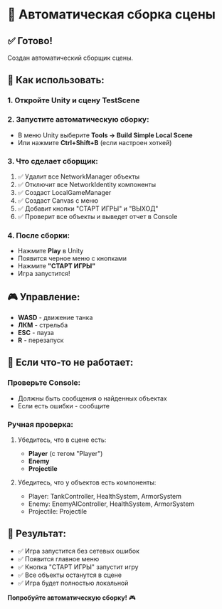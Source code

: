 # 🚀 Автоматическая сборка сцены

## ✅ Готово!
Создан автоматический сборщик сцены.

## 🔧 Как использовать:

### **1. Откройте Unity и сцену TestScene**

### **2. Запустите автоматическую сборку:**
- В меню Unity выберите **Tools → Build Simple Local Scene**
- Или нажмите **Ctrl+Shift+B** (если настроен хоткей)

### **3. Что сделает сборщик:**
1. ✅ Удалит все NetworkManager объекты
2. ✅ Отключит все NetworkIdentity компоненты
3. ✅ Создаст LocalGameManager
4. ✅ Создаст Canvas с меню
5. ✅ Добавит кнопки "СТАРТ ИГРЫ" и "ВЫХОД"
6. ✅ Проверит все объекты и выведет отчет в Console

### **4. После сборки:**
- Нажмите **Play** в Unity
- Появится черное меню с кнопками
- Нажмите **"СТАРТ ИГРЫ"**
- Игра запустится!

## 🎮 Управление:
- **WASD** - движение танка
- **ЛКМ** - стрельба
- **ESC** - пауза
- **R** - перезапуск

## 🔧 Если что-то не работает:

### **Проверьте Console:**
- Должны быть сообщения о найденных объектах
- Если есть ошибки - сообщите

### **Ручная проверка:**
1. Убедитесь, что в сцене есть:
   - **Player** (с тегом "Player")
   - **Enemy** 
   - **Projectile**

2. Убедитесь, что у объектов есть компоненты:
   - Player: TankController, HealthSystem, ArmorSystem
   - Enemy: EnemyAIController, HealthSystem, ArmorSystem
   - Projectile: Projectile

## 🚀 Результат:
- ✅ Игра запустится без сетевых ошибок
- ✅ Появится главное меню
- ✅ Кнопка "СТАРТ ИГРЫ" запустит игру
- ✅ Все объекты останутся в сцене
- ✅ Игра будет полностью локальной

**Попробуйте автоматическую сборку!** 🎮 